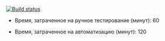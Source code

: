 [![Build status](https://ci.appveyor.com/api/projects/status/wdyxqmdsciowbtmt?svg=true)](https://ci.appveyor.com/project/Yana-85/auto-testmode)

- Время, затраченное на ручное тестирование (минут): 60

- Время, затраченное на автоматизацию (минут): 120